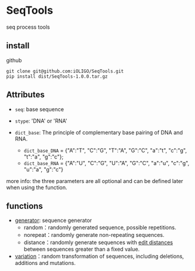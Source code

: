 # SeqTools
seq process tools

## install

github

```
git clone git@github.com:iOLIGO/SeqTools.git
pip install dist/SeqTools-1.0.0.tar.gz
```

## Attributes

- `seq`: base sequence

- `stype`: 'DNA' or 'RNA'

- `dict_base`:  The principle of complementary base pairing of DNA and RNA. 
    - `dict_base_DNA` = {"A":"T", "C":"G", "T":"A", "G":"C", "a":"t", "c":"g", "t":"a", "g":"c"}; 
    - `dict_base_RNA` = {"A":"U", "C":"G", "U":"A", "G":"C", "a":"u", "c":"g", "u":"a", "g":"c"}

more info: the three parameters are all optional and can be defined later when using the function.

## functions

- [generator](./generator.md): sequence generator
    - random：randomly generated sequence, possible repetitions.
    - norepeat：randomly generate non-repeating sequences.
    - distance：randomly generate sequences with [edit distances](https://github.com/ztane/python-Levenshtein) between sequences greater than a fixed value.
- [variation](./variation.md)：random transformation of sequences, including deletions, additions and mutations.